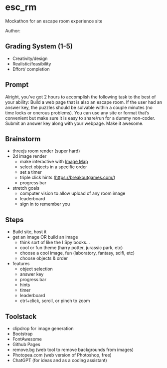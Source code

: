 # esc_rm
Mockathon for an escape room experience site

Author:

## Grading System (1-5)
- Creativity/design
- Realistic/feasibility
- Effort/ completion

## Prompt
Alright, you’ve got 2 hours to accomplish the following task to the best of your ability: Build a web page that is also an escape room. If the user had an answer key, the puzzles should be solvable within a couple minutes (no time locks or onerous problems). You can use any site or format that’s convenient but make sure it is easy to share/run for a dummy non-coder. Submit an answer key along with your webpage. Make it awesome.


## Brainstorm
- threejs room render (super hard)
- 2d image render 
    - make interactive with [Image Map](https://www.w3schools.com/htmL/html_images_imagemap.asp)
    - select objects in a specific order
    - set a timer
    - triple click hints (https://breakoutgames.com/)
    - progress bar
- stretch goals
    - computer vision to allow upload of any room image
    - leaderboard
    - sign in to remember you

## Steps
- Build site, host it
- get an image OR build an image
    - think sort of like the I Spy books...
    - cool or fun theme (harry potter, jurassic park, etc)
    - choose a cool image, fun (laboratory, fantasy, scifi, etc)
    - choose objects & order
- features
    - object selection
    - answer key
    - progress bar
    - hints
    - timer
    - leaderboard
    - ctrl+click, scroll, or pinch to zoom

## Toolstack
- clipdrop for image generation
- Bootstrap
- FontAwesome
- Github Pages
- remove.bg (web tool to remove backgrounds from images)
- Photopea.com (web version of Photoshop, free)
- ChatGPT (for ideas and as a coding assistant)
